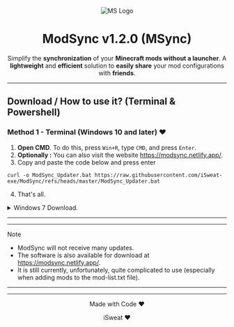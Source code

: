 <!-- ModSync Presentation -->
<p align="center"><img src="https://www.dropbox.com/scl/fi/copnpbd0he8wt8lhhxc4f/image-1.png?rlkey=ruy2ehiyd6n0v2q7vodg5witz&st=ve6z1k0d&dl=1" alt="MS Logo"></p>

<h1 align="center">ModSync v1.2.0 (MSync)</h1>

<p align="center">
    Simplify the <strong>synchronization</strong> of your <strong>Minecraft mods without a launcher</strong>.  
    A <strong>lightweight</strong> and <strong>efficient</strong> solution to <strong>easily share</strong> your mod configurations with <strong>friends</strong>.
</p>

<hr>

<!-- Docs -->

## Download / How to use it? (Terminal & Powershell)

### Method 1 - Terminal (Windows 10 and later) ❤️

1.   **Open CMD**. To do this, press `Win+R`, type `CMD`, and press `Enter`.
2.   **Optionally :** You can also visit the website https://modsync.netlify.app/.
3.   Copy and paste the code below and press enter
```
curl -o ModSync_Updater.bat https://raw.githubusercontent.com/iSweat-exe/ModSync/refs/heads/master/ModSync_Updater.bat
```
4.   That's all.

<details>
  <summary>Windows 7 Download.</summary>

### Method 2 - PowerShell (Windows 7) ❤️

- You can use the following command :
```
powershell -Command "Invoke-WebRequest -Uri 'https://raw.githubusercontent.com/iSweat-exe/ModSync/refs/heads/master/ModSync_Updater.bat' -OutFile 'ModSync_Updater.bat'"
```
- If you're not on Windows 10, here is an alternative command that should allow you to download ModSync securely. You can also visit the website https://modsync.netlify.app/.

</details>

---

---

> [!NOTE]
>
> - ModSync will not receive many updates.
> - The software is also available for download at https://modsync.netlify.app/.
> - It is still currently, unfortunately, quite complicated to use (especially when adding mods to the mod-list.txt file).

---
---

<p align="center">Made with Code ❤️</p>
<p align="center">iSweat ❤️</p>

